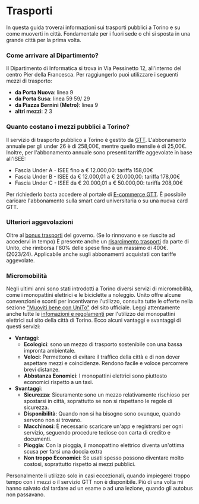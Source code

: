 # Trasporti
In questa guida troverai informazioni sui trasporti pubblici a Torino e su come muoverti in città. Fondamentale per i fuori sede o chi si sposta in una grande città per la prima volta.

### Come arrivare al Dipartimento?
Il Dipartimento di Informatica si trova in Via Pessinetto 12, all'interno del centro Pier della Francesca. Per raggiungerlo puoi utilizzare i seguenti mezzi di trasporto:
- **da Porta Nuova**: linea 9
- **da Porta Susa**: linea 59  59/  29
- **da Piazza Bernini (Metro)**: linea 9
- **altri mezzi**: 2 3

### Quanto costano i mezzi pubblici a Torino?
Il servizio di trasporto pubblico a Torino è gestito da [GTT](https://www.gtt.to.it/).
L'abbonamento annuale per gli under 26 è di 258,00€, mentre quello mensile è di 25,00€. 
Inoltre, per l'abbonamento annuale sono presenti tarriffe aggevolate in base all'ISEE: 
- Fascia Under A - ISEE fino a € 12.000,00: tariffa 158,00€ 
- Fascia Under B - ISEE da € 12.000,01 a € 20.000,00: tariffa 178,00€ 
- Fascia Under C - ISEE da € 20.000,01 a € 50.000,00: tariffa 208,00€

Per richiederlo basta accedere al portale di [E-commerce GTT](https://ecommerce.gtt.to.it/page1?so=opu2w&link=oln49w.redirect&nav=page1.0).
È possibile caricare l'abbonamento sulla smart card universitaria o su una nuova card GTT.

### Ulteriori aggevolazioni
Oltre al [bonus trasporti](https://www.bonustrasporti.lavoro.gov.it/) del governo. (Se lo rinnovano e se riuscite ad accedervi in tempo)
È presente anche un [risarcimento trasporti](https://www.unito.it/servizi/lo-studio/rimborso-spese-abbonamenti-gtt-studenti) da parte di Unito, che rimborsa  l'80% delle spese fino a un massimo di 400€. (2023/24). Applicabile anche sugli abbonamenti acquistati con tariffe aggevolate.

### Micromobilità
Negli ultimi anni sono stati introdotti a Torino diversi servizi di micromobilità, come i monopattini elettrici e le biciclette a noleggio.
Unito offre alcune convenzioni e sconti per incentivarne l'utilizzo, consulta tutte le offerte nella sezione ["Muoviti bene con UniTo"](https://www.unito.it/servizi/sport-cultura-e-tempo-libero/agevolazioni-e-sconti) del sito ufficiale. Leggi attentamente anche tutte le [infomazioni e regolamenti](http://www.comune.torino.it/torinogiovani/vivere-a-torino/sharing-di-monopattini-elettrici-a-torino) per l'utilizzo dei monopattini elettrici sul sito della città di Torino. 
Ecco alcuni vantaggi e svantaggi di questi servizi:
- **Vantaggi**:
  - **Ecologici**: sono un mezzo di trasporto sostenibile con una bassa impronta ambientale.
  - **Veloci**: Permettono di evitare il traffico della città e di non dover aspettare mezzi e coincidenze. Rendono facile e voloce percorrere brevi distanze.
  - **Abbstanza Eonomici**: I monopattini elettrici sono piuttosto economici rispetto a un taxi.
- **Svantaggi**:
    - **Sicurezza**: Sicuramente sono un mezzo relativamente rischioso per spostarsi in città, soprattutto se non si rispettano le regole di sicurezza.
    - **Disponibilità**: Quando non si ha bisogno sono ovunque, quando servono non si trovano.
    - **Macchinosi**: È necessario scaricare un'app e registrarsi per ogni servizio, seguendo procedure tediose con carta di credito e documenti.
    - **Pioggia**: Con la pioggia, il monopattino elettrico diventa un'ottima scusa per farsi una doccia extra
    - **Non troppo Economici**: Se usati spesso possono diventare molto costosi, soprattutto rispetto ai mezzi pubblici.

Personalmente li utilizzo solo in casi eccezionali, quando impiegerei troppo tempo con i mezzi o il servizio GTT non è disponibile. Più di una volta mi hanno salvato dal tardare ad un esame o ad una lezione, quando gli autobus non passavano.

